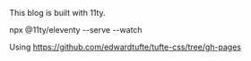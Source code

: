 This blog is built with 11ty. 

npx @11ty/eleventy --serve --watch


Using https://github.com/edwardtufte/tufte-css/tree/gh-pages 